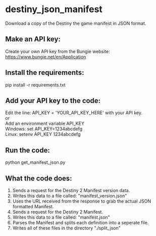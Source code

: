 # destiny_json_manifest #
Download a copy of the Destiny the game manifest in JSON format.

## Make an API key: ##
Create your own API key from the Bungie website: https://www.bungie.net/en/Application

## Install the requirements: ##
pip install -r requirements.txt 

## Add your API key to the code: ##
Edit the line: API_KEY = 'YOUR_API_KEY_HERE' with your API key.  
or  
Add an environment variable API_KEY  
Windows: set API_KEY=1234abcdefg  
Linux: setenv API_KEY 1234abcdefg  

## Run the code: ##
python get_manifest_json.py

## What the code does: ##
1. Sends a request for the Destiny 2 Manifest version data.
2. Writes this data to a file called: "manifest_version.json"
3. Uses the URL received from the response to grab the actual JSON formatted Manifest.
4. Sends a request for the Destiny 2 Manifest.
5. Writes this data to a file called: "manifest.json"
6. Parses the Manifest and splits each definition into a seperate file.
7. Writes all of these files in the directory "./split_json"  